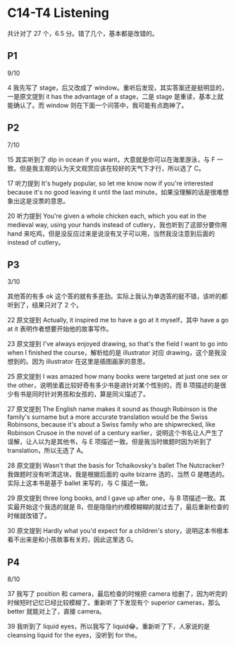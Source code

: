 # C14-T4 Listening

共计对了 27 个，6.5 分。错了几个，基本都是改错的。

## P1

9/10

4 我先写了 stage，后又改成了 window。重听后发现，其实答案还是挺明显的，一是原文提到 it has the advantage of a stage，二是 stage 是重读，基本上就能确认了。而 window 则在下面一个问答中，我可能有点跑神了。

## P2

7/10

15 其实听到了 dip in ocean if you want，大意就是你可以在海里游泳，与 F 一致。但是我主观的认为天文观赏应该在较好的天气下才行，所以选了 C。

17 听力提到 It's hugely popular, so let me know now if you're interested because it's no good leaving it until the last minute，如果没理解的话是很难想象出这是没票的意思。

20 听力提到 You're given a whole chicken each, which you eat in the medieval way, using your hands instead of cutlery，我也听到了这部分要你用 hand 来吃鸡，但是没反应过来是说没有叉子可以用，当然我没注意到后面的 instead of cutlery。

## P3

3/10

其他答的有多 ok 这个答的就有多差劲。实际上我认为单选答的挺不错，该听的都听到了，结果只对了 2 个。

22 原文提到 Actually, it inspired me to have a go at it myself，其中 have a go at it 表明作者想要开始他的故事写作。

23 原文提到 I've always enjoyed drawing, so that's the field I want to go into when I finished the course，解析给的是 illustrator 对应 drawing，这个是我没想到的。因为 illustrator 在这里是插图画家的意思。

25 原文提到 I was amazed how many books were targeted at just one sex or the other，说明坐着比较好奇有多少书是进针对某个性别的，而 B 项描述的是很少有书是同时针对男孩和女孩的，算是同义描述了。

27 原文提到 The English name makes it sound as though Robinson is the family's surname but a more accurate translation would be the Swiss Robinsons, because it's about a Swiss family who are shipwrecked, like Robinson Crusoe in the novel of a century earlier，说明这个书名让人产生了误解，让人以为是其他书，与 E 项描述一致。但是我当时做题时因为听到了 translation，所以无选了 A。

28 原文提到 Wasn't that the basis for Tchaikovsky's ballet The Nutcracker? 我做题时没有听清这块，我是根据后面的 quite bizarre 选的，当然 G 是瞎选的。实际上这本书是基于 ballet 来写的，与 C 描述一致。

29 原文提到 three long books, and I gave up after one，与 B 项描述一致。其实最开始这个我选的就是 B，但是隐隐约约模模糊糊的就过去了，最后重新检查的时候就改错了。

30 原文提到 Hardly what you'd expect for a children's story，说明这本书根本看不出来是和小孩故事有关的，因此这里选 G。

## P4

8/10

37 我写了 position 和 camera，最后检查的时候把 camera 给删了，因为听完的时候短时记忆已经比较模糊了。重新听了下发现有个 superior cameras，那么 better 就能对上了，直接 camera。

39 我听到了 liquid eyes，所以我写了 liquid😂。重新听了下，人家说的是 cleansing liquid for the eyes，没听到 for the。
